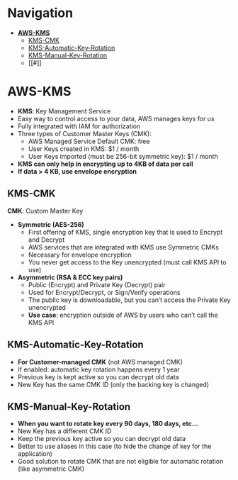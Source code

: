 # Navigation
- [**AWS-KMS**](#AWS-KMS)
	- [KMS-CMK](#KMS-CMK)
	- [KMS-Automatic-Key-Rotation](#KMS-Automatic-Key-Rotation)
	- [KMS-Manual-Key-Rotation](#KMS-Manual-Key-Rotation)
	- [[#]]
# AWS-KMS
- **KMS**: Key Management Service
- Easy way to control access to your data, AWS manages keys for us  
- Fully integrated with IAM for authorization
- Three types of Customer Master Keys (CMK):  
	- AWS Managed Service Default CMK: free  
	- User Keys created in KMS: $1 / month  
	- User Keys imported (must be 256-bit symmetric key): $1 / month
- **KMS can only help in encrypting up to 4KB of data per call**  
- **If data > 4 KB, use envelope encryption**
## KMS-CMK
**CMK**: Custom Master Key
- **Symmetric (AES-256)**
	- First offering of KMS, single encryption key that is used to Encrypt and Decrypt  
	- AWS services that are integrated with KMS use Symmetric CMKs
	- Necessary for envelope encryption  
	- You never get access to the Key unencrypted (must call KMS API to use)
- **Asymmetric (RSA & ECC key pairs)**  
	- Public (Encrypt) and Private Key (Decrypt) pair  
	- Used for Encrypt/Decrypt, or Sign/Verify operations  
	- The public key is downloadable, but you can’t access the Private Key unencrypted  
	- **Use case**: encryption outside of AWS by users who can’t call the KMS API
## KMS-Automatic-Key-Rotation
- **For Customer-managed CMK** (not AWS managed CMK)  
- If enabled: automatic key rotation happens every 1 year  
- Previous key is kept active so you can decrypt old data  
- New Key has the same CMK ID (only the backing key is changed)
## KMS-Manual-Key-Rotation
- **When you want to rotate key every 90 days, 180 days, etc...**  
- New Key has a different CMK ID  
- Keep the previous key active so you can decrypt old data  
- Better to use aliases in this case (to hide the change of key for the application)  
- Good solution to rotate CMK that are not eligible for automatic rotation (like asymmetric CMK)
